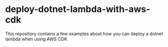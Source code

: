 # deploy-dotnet-lambda-with-aws-cdk
This repository contains a few examples about how you can deploy a dotnet lambda when using AWS CDK
